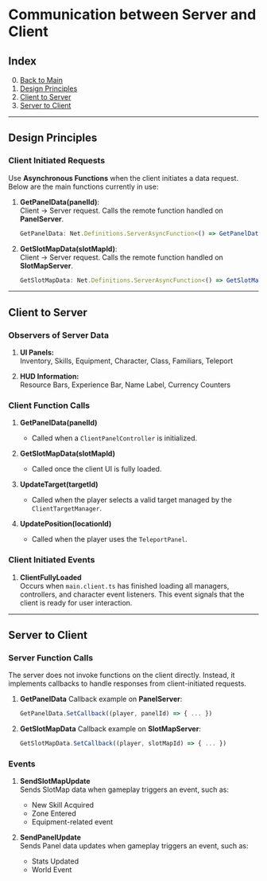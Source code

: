 # Communication between Server and Client

## Index

0. [Back to Main](../SoulSteelGameDesign.md)
1. [Design Principles](<#design-principles>)
2. [Client to Server](<#client-to-server>)
3. [Server to Client](<#server-to-client>)

---

## Design Principles

### Client Initiated Requests

Use **Asynchronous Functions** when the client initiates a data request. Below are the main functions currently in use:

1. **GetPanelData(panelId)**:  
   Client → Server request. Calls the remote function handled on **PanelServer**.

    ```ts
    GetPanelData: Net.Definitions.ServerAsyncFunction<() => GetPanelData(panelId: PanelId)>()
    ```

2. **GetSlotMapData(slotMapId)**:  
   Client → Server request. Calls the remote function handled on **SlotMapServer**.

    ```ts
    GetSlotMapData: Net.Definitions.ServerAsyncFunction<() => GetSlotMapData(slotMapId: SlotMapId)>()
    ```

---

## Client to Server

### Observers of Server Data

1. **UI Panels:**  
   Inventory, Skills, Equipment, Character, Class, Familiars, Teleport

2. **HUD Information:**  
   Resource Bars, Experience Bar, Name Label, Currency Counters

### Client Function Calls

1. **GetPanelData(panelId)**
   - Called when a `ClientPanelController` is initialized.

2. **GetSlotMapData(slotMapId)**
   - Called once the client UI is fully loaded.

3. **UpdateTarget(targetId)**
   - Called when the player selects a valid target managed by the `ClientTargetManager`.

4. **UpdatePosition(locationId)**
   - Called when the player uses the `TeleportPanel`.

### Client Initiated Events

1. **ClientFullyLoaded**  
   Occurs when `main.client.ts` has finished loading all managers, controllers, and character event listeners. This event signals that the client is ready for user interaction.

---

## Server to Client

### Server Function Calls

The server does not invoke functions on the client directly. Instead, it implements callbacks to handle responses from client-initiated requests.

1. **GetPanelData** Callback example on **PanelServer**:

    ```ts
    GetPanelData.SetCallback((player, panelId) => { ... })
    ```

2. **GetSlotMapData** Callback example on **SlotMapServer**:

    ```ts
    GetSlotMapData.SetCallback((player, slotMapId) => { ... })
    ```

### Events

1. **SendSlotMapUpdate**  
   Sends SlotMap data when gameplay triggers an event, such as:
   - New Skill Acquired
   - Zone Entered
   - Equipment-related event

2. **SendPanelUpdate**  
   Sends Panel data updates when gameplay triggers an event, such as:
   - Stats Updated
   - World Event

